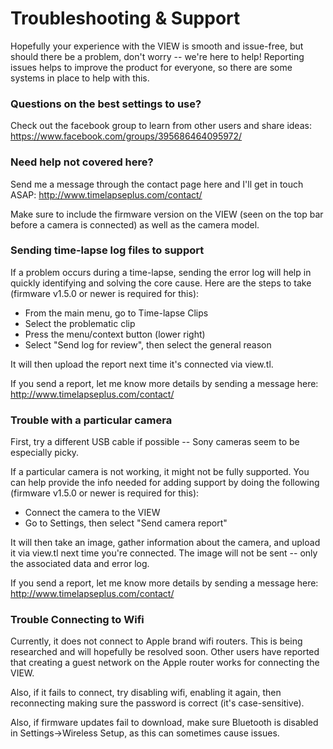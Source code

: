 # Troubleshooting & Support

Hopefully your experience with the VIEW is smooth and issue-free, but should there be a problem, don't worry -- we're here to help!  Reporting issues helps to improve the product for everyone, so there are some systems in place to help with this.

### Questions on the best settings to use?
Check out the facebook group to learn from other users and share ideas: <https://www.facebook.com/groups/395686464095972/>

### Need help not covered here?
Send me a message through the contact page here and I'll get in touch ASAP: <http://www.timelapseplus.com/contact/>

Make sure to include the firmware version on the VIEW (seen on the top bar before a camera is connected) as well as the camera model.

### Sending time-lapse log files to support
If a problem occurs during a time-lapse, sending the error log will help in quickly identifying and solving the core cause.  Here are the steps to take (firmware v1.5.0 or newer is required for this):

- From the main menu, go to Time-lapse Clips
- Select the problematic clip
- Press the menu/context button (lower right)
- Select "Send log for review", then select the general reason

It will then upload the report next time it's connected via view.tl.

If you send a report, let me know more details by sending a message here: <http://www.timelapseplus.com/contact/>

### Trouble with a particular camera
First, try a different USB cable if possible -- Sony cameras seem to be especially picky.

If a particular camera is not working, it might not be fully supported.  You can help provide the info needed for adding support by doing the following (firmware v1.5.0 or newer is required for this):

- Connect the camera to the VIEW
- Go to Settings, then select "Send camera report"

It will then take an image, gather information about the camera, and upload it via view.tl next time you're connected.  The image will not be sent -- only the associated data and error log.

If you send a report, let me know more details by sending a message here: <http://www.timelapseplus.com/contact/>

### Trouble Connecting to Wifi
Currently, it does not connect to Apple brand wifi routers.  This is being researched and will hopefully be resolved soon.  Other users have reported that creating a guest network on the Apple router works for connecting the VIEW.

Also, if it fails to connect, try disabling wifi, enabling it again, then reconnecting making sure the password is correct (it's case-sensitive).

Also, if firmware updates fail to download, make sure Bluetooth is disabled in Settings->Wireless Setup, as this can sometimes cause issues.